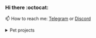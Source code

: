 ### Hi there :octocat:

📫 How to reach me: [Telegram](https://t.me/imishaa) or [Discord](https://discordapp.com/users/596710743689134089/)

<details>
  <summary>Pet projects</summary>
  </br>
  
  Learning Path   ... to inspire smn or myself
  
  2021
- WIP [YouTube Client](https://kovalenkoiryna15.github.io/youtube-client/youtube-client)
- WIP [Commit Life](https://github.com/kovalenkoiryna15/commitlife)
- WIP [Virtual Piano](https://kovalenkoiryna15.github.io/virtual-piano/virtual-piano)
- [Express REST Service](https://github.com/kovalenkoiryna15/express-rest-service)
- [English Learning App](https://rslang-team40.netlify.app/)
- [Travel App](https://travel-app-team-40.netlify.app/)
- [Battleship Game](https://kovalenkoiryna15.github.io/react-game/)
- [Tasks Dashboard](https://kovalenkoiryna15.github.io/rsclone/)

2020
- [Covid Dashboard](https://kovalenkoiryna15-covid-dashboard.netlify.app/)
- [English for Kids](https://rolling-scopes-school.github.io/kovalenkoiryna15-JS2020Q3/english-for-kids/)
- [Gem Pazzle](https://rolling-scopes-school.github.io/kovalenkoiryna15-JS2020Q3/gem-puzzle/)
- [Calculator](https://rolling-scopes-school.github.io/kovalenkoiryna15-JS2020Q3/calculator/)
- [Cozy House](https://rolling-scopes-school.github.io/kovalenkoiryna15-JS2020Q3/shelter/pages/main/)

2019
- [Singolo](https://kovalenkoiryna15.github.io/singolo/)
- [BeepB](https://kovalenkoiryna15.github.io/beepb-landing-page/)
- [Personal Site](https://kovalenkoiryna15.github.io/kovalenkoi/)

</details>
